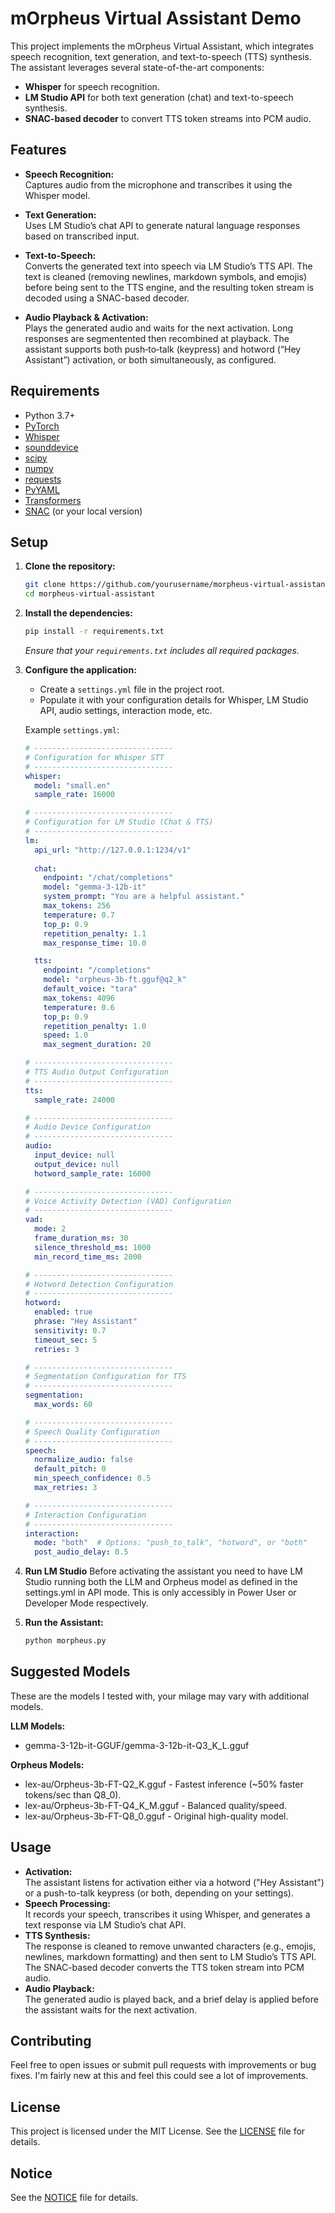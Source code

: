 # mOrpheus Virtual Assistant Demo

This project implements the mOrpheus Virtual Assistant, which integrates speech recognition, text generation, and text-to-speech (TTS) synthesis. The assistant leverages several state-of-the-art components:

- **Whisper** for speech recognition.
- **LM Studio API** for both text generation (chat) and text-to-speech synthesis.
- **SNAC-based decoder** to convert TTS token streams into PCM audio.

## Features

- **Speech Recognition:**  
  Captures audio from the microphone and transcribes it using the Whisper model.

- **Text Generation:**  
  Uses LM Studio’s chat API to generate natural language responses based on transcribed input.

- **Text-to-Speech:**  
  Converts the generated text into speech via LM Studio’s TTS API. The text is cleaned (removing newlines, markdown symbols, and emojis) before being sent to the TTS engine, and the resulting token stream is decoded using a SNAC-based decoder.
  

- **Audio Playback & Activation:**  
  Plays the generated audio and waits for the next activation. Long responses are segmentented then recombined at playback. The assistant supports both push‑to‑talk (keypress) and hotword (“Hey Assistant”) activation, or both simultaneously, as configured.

## Requirements

- Python 3.7+
- [PyTorch](https://pytorch.org/)
- [Whisper](https://github.com/openai/whisper)
- [sounddevice](https://python-sounddevice.readthedocs.io/)
- [scipy](https://www.scipy.org/)
- [numpy](https://numpy.org/)
- [requests](https://docs.python-requests.org/)
- [PyYAML](https://pyyaml.org/)
- [Transformers](https://huggingface.co/transformers/)
- [SNAC](https://github.com/hubertsiuzdak/snac) (or your local version)

## Setup

1. **Clone the repository:**

   ```bash
   git clone https://github.com/yourusername/morpheus-virtual-assistant.git
   cd morpheus-virtual-assistant
   ```

2. **Install the dependencies:**

   ```bash
   pip install -r requirements.txt
   ```

   *Ensure that your `requirements.txt` includes all required packages.*

3. **Configure the application:**

   - Create a `settings.yml` file in the project root.
   - Populate it with your configuration details for Whisper, LM Studio API, audio settings, interaction mode, etc.

   Example `settings.yml`:

   ```yaml
   # -------------------------------
   # Configuration for Whisper STT
   # -------------------------------
   whisper:
     model: "small.en"
     sample_rate: 16000

   # -------------------------------
   # Configuration for LM Studio (Chat & TTS)
   # -------------------------------
   lm:
     api_url: "http://127.0.0.1:1234/v1"
     
     chat:
       endpoint: "/chat/completions"
       model: "gemma-3-12b-it"
       system_prompt: "You are a helpful assistant."
       max_tokens: 256
       temperature: 0.7
       top_p: 0.9
       repetition_penalty: 1.1
       max_response_time: 10.0

     tts:
       endpoint: "/completions"
       model: "orpheus-3b-ft.gguf@q2_k"
       default_voice: "tara"
       max_tokens: 4096
       temperature: 0.6
       top_p: 0.9
       repetition_penalty: 1.0
       speed: 1.0
       max_segment_duration: 20

   # -------------------------------
   # TTS Audio Output Configuration
   # -------------------------------
   tts:
     sample_rate: 24000

   # -------------------------------
   # Audio Device Configuration
   # -------------------------------
   audio:
     input_device: null
     output_device: null
     hotword_sample_rate: 16000

   # -------------------------------
   # Voice Activity Detection (VAD) Configuration
   # -------------------------------
   vad:
     mode: 2
     frame_duration_ms: 30
     silence_threshold_ms: 1000
     min_record_time_ms: 2000

   # -------------------------------
   # Hotword Detection Configuration
   # -------------------------------
   hotword:
     enabled: true
     phrase: "Hey Assistant"
     sensitivity: 0.7
     timeout_sec: 5
     retries: 3

   # -------------------------------
   # Segmentation Configuration for TTS
   # -------------------------------
   segmentation:
     max_words: 60

   # -------------------------------
   # Speech Quality Configuration
   # -------------------------------
   speech:
     normalize_audio: false
     default_pitch: 0
     min_speech_confidence: 0.5
     max_retries: 3

   # -------------------------------
   # Interaction Configuration
   # -------------------------------
   interaction:
     mode: "both"  # Options: "push_to_talk", "hotword", or "both"
     post_audio_delay: 0.5
   ```

4. **Run LM Studio**
Before activating the assistant you need to have LM Studio running both the LLM and Orpheus model as defined in the settings.yml in API mode. This is only accessibly in Power User or Developer Mode respectively.

5. **Run the Assistant:**

   ```bash
   python morpheus.py
   ```


## Suggested Models

These are the models I tested with, your milage may vary with additional models.

**LLM Models:**
- gemma-3-12b-it-GGUF/gemma-3-12b-it-Q3_K_L.gguf

**Orpheus Models:**
- lex-au/Orpheus-3b-FT-Q2_K.gguf - Fastest inference (~50% faster tokens/sec than Q8_0).
- lex-au/Orpheus-3b-FT-Q4_K_M.gguf - Balanced quality/speed.
- lex-au/Orpheus-3b-FT-Q8_0.gguf - Original high-quality model.

## Usage

- **Activation:**  
  The assistant listens for activation either via a hotword ("Hey Assistant") or a push-to-talk keypress (or both, depending on your settings).  
- **Speech Processing:**  
  It records your speech, transcribes it using Whisper, and generates a text response via LM Studio’s chat API.
- **TTS Synthesis:**  
  The response is cleaned to remove unwanted characters (e.g., emojis, newlines, markdown formatting) and then sent to LM Studio’s TTS API. The SNAC-based decoder converts the TTS token stream into PCM audio.
- **Audio Playback:**  
  The generated audio is played back, and a brief delay is applied before the assistant waits for the next activation.

## Contributing

Feel free to open issues or submit pull requests with improvements or bug fixes. I'm fairly new at this and feel this could see a lot of improvements.

## License

This project is licensed under the MIT License. See the [LICENSE](LICENSE) file for details.

## Notice

See the [NOTICE](NOTICE) file for details.
